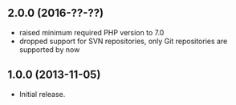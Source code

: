 2.0.0 (2016-??-??)
------------------

  * raised minimum required PHP version to 7.0
  * dropped support for SVN repositories, only Git repositories are supported by now


1.0.0 (2013-11-05)
------------------

  * Initial release.
